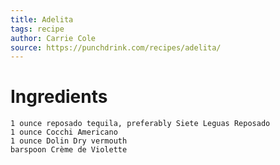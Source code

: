```yaml
---
title: Adelita
tags: recipe
author: Carrie Cole
source: https://punchdrink.com/recipes/adelita/
---
```


# Ingredients
    1 ounce reposado tequila, preferably Siete Leguas Reposado
    1 ounce Cocchi Americano
    1 ounce Dolin Dry vermouth
    barspoon Crème de Violette
